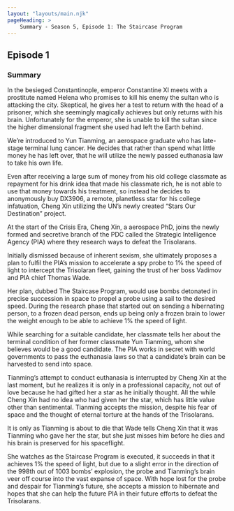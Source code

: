 ```yaml
---
layout: "layouts/main.njk"
pageHeading: >
    Summary - Season 5, Episode 1: The Staircase Program
---
```


## Episode 1
### Summary
In the besieged Constantinople, emperor Constantine XI meets with a prostitute named Helena who promises to kill his enemy the sultan who is attacking the city. Skeptical, he gives her a test to return with the head of a prisoner, which she seemingly magically achieves but only returns with his brain. Unfortunately for the emperor, she is unable to kill the sultan since the higher dimensional fragment she used had left the Earth behind.

We’re introduced to Yun Tianming, an aerospace graduate who has late-stage terminal lung cancer. He decides that rather than spend what little money he has left over, that he will utilize the newly passed euthanasia law to take his own life.

Even after receiving a large sum of money from his old college classmate as repayment for his drink idea that made his classmate rich, he is not able to use that money towards his treatment, so instead he decides to anonymously buy DX3906, a remote, planetless star for his college infatuation, Cheng Xin utilizing the UN’s newly created “Stars Our Destination” project.

At the start of the Crisis Era, Cheng Xin, a aerospace PhD, joins the newly formed and secretive branch of the PDC called the Strategic Intelligence Agency (PIA) where they research ways to defeat the Trisolarans.

Initially dismissed because of inherent sexism, she ultimately proposes a plan to fulfil the PIA’s mission to accelerate a spy probe to 1% the speed of light to intercept the Trisolaran fleet, gaining the trust of her boss Vadimov and PIA chief Thomas Wade.

Her plan, dubbed The Staircase Program, would use bombs detonated in precise succession in space to propel a probe using a sail to the desired speed. During the research phase that started out on sending a hibernating person, to a frozen dead person, ends up being only a frozen brain to lower the weight enough to be able to achieve 1% the speed of light.

While searching for a suitable candidate, her classmate tells her about the terminal condition of her former classmate Yun Tianming, whom she believes would be a good candidate. The PIA works in secret with world governments to pass the euthanasia laws so that a candidate’s brain can be harvested to send into space.

Tianming’s attempt to conduct euthanasia is interrupted by Cheng Xin at the last moment, but he realizes it is only in a professional capacity, not out of love because he had gifted her a star as he initially thought. All the while Cheng Xin had no idea who had given her the star, which has little value other than sentimental. Tianming accepts the mission, despite his fear of space and the thought of eternal torture at the hands of the Trisolarans.

It is only as Tianming is about to die that Wade tells Cheng Xin that it was Tianming who gave her the star, but she just misses him before he dies and his brain is preserved for his spaceflight.

She watches as the Staircase Program is executed, it succeeds in that it achieves 1% the speed of light, but due to a slight error in the direction of the 998th out of 1003 bombs’ explosion, the probe and Tianming’s brain veer off course into the vast expanse of space. With hope lost for the probe and despair for Tianming’s future, she accepts a mission to hibernate and hopes that she can help the future PIA in their future efforts to defeat the Trisolarans.

